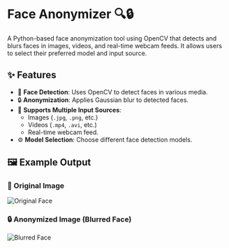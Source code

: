 # Face Anonymizer 🔍🔒

A Python-based face anonymization tool using OpenCV that detects and blurs faces in images, videos, and real-time webcam feeds. It allows users to select their preferred model and input source.

## ✨ Features
- 🔎 **Face Detection**: Uses OpenCV to detect faces in various media.
- 🔒 **Anonymization**: Applies Gaussian blur to detected faces.
- 📸 **Supports Multiple Input Sources**:
  - Images (`.jpg`, `.png`, etc.)
  - Videos (`.mp4`, `.avi`, etc.)
  - Real-time webcam feed.
- ⚙ **Model Selection**: Choose different face detection models.

## 🖼 Example Output

### 📌 Original Image
![Original Face](face-anonymizer-python/screenshot_1.png)

### 🔒 Anonymized Image (Blurred Face)
![Blurred Face](face-anonymizer-python/screenshot_2.png)


